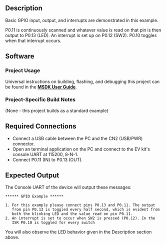## Description

Basic GPIO input, output, and interrupts are demonstrated in this example.

P0.11 is continuously scanned and whatever value is read on that pin is then output to P0.13 (LED).  An interrupt is set up on P0.12 (SW2). P0.10 toggles when that interrupt occurs.


## Software

### Project Usage

Universal instructions on building, flashing, and debugging this project can be found in the **[MSDK User Guide](https://analogdevicesinc.github.io/msdk/USERGUIDE/)**.

### Project-Specific Build Notes

(None - this project builds as a standard example)

## Required Connections

-   Connect a USB cable between the PC and the CN2 (USB/PWR) connector.
-   Open an terminal application on the PC and connect to the EV kit's console UART at 115200, 8-N-1.
-   Connect P0.11 (IN) to P0.13 (OUT).

## Expected Output

The Console UART of the device will output these messages:

```
****** GPIO Example ******

1. For this example please connect pins P0.13 and P0.11. The output
   from pin P0.13 is toggled every half second, which is evident from
   both the blinking LED and the value read on pin P0.11.
2. An interrupt is set to occur when SW2 is pressed (P0.12). In the
   ISR P0.10 is toggled for every switch
```

You will also observe the LED behavior given in the Description section above.